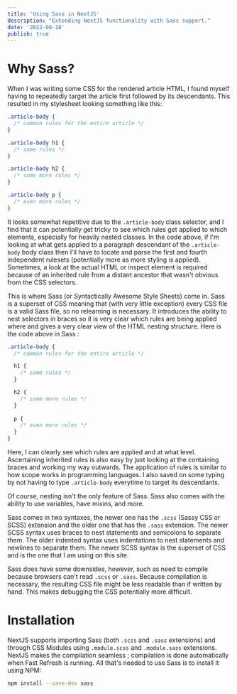 ```yaml
---
title: 'Using Sass in NextJS'
description: "Extending NextJS functionality with Sass support."
date: '2022-08-18'
publish: true
---
```


# Why Sass?

When I was writing some CSS for the rendered article HTML, I found myself having to repeatedly target the article first followed by its descendants. This resulted in my stylesheet looking something like this:

```scss
.article-body {
  /* common rules for the entire article */
}

.article-body h1 {
  /* some rules */
}

.article-body h2 {
  /* some more rules */
}

.article-body p {
  /* even more rules */
}
```

It looks somewhat repetitive due to the `.article-body` class selector, and I find that it can potentially get tricky to see which rules get applied to which elements, especially for heavily nested classes. In the code above, if I'm looking at what gets applied to a paragraph descendant of the `.article-body` body class then I'll have to locate and parse the first and fourth independent rulesets (potentially more as more styling is applied). Sometimes, a look at the actual HTML or inspect element is required because of an inherited rule from a distant ancestor that wasn't obvious from the CSS selectors.

This is where Sass (or Syntactically Awesome Style Sheets) come in. Sass is a superset of CSS meaning that (with very little exception) every CSS file is a valid Sass file, so no relearning is necessary. It introduces the ability to nest selectors in braces so it is very clear which rules are being applied where and gives a very clear view of the HTML nesting structure. Here is the code above in Sass : 

```scss
.article-body {
  /* common rules for the entire article */

  h1 {
    /* some rules */
  }

  h2 {
    /* some more rules */
  }
  
  p {
    /* even more rules */
  }
}
```

Here, I can clearly see which rules are applied and at what level. Ascertaining inherited rules is also easy by just looking at the containing braces and working my way outwards. The application of rules is similar to how scope works in programming languages. I also saved on some typing by not having to type `.article-body` everytime to target its descendants. 

Of course, nesting isn't the only feature of Sass. Sass also comes with the ability to use variables, have mixins, and more.

Sass comes in two syntaxes, the newer one has the `.scss` (Sassy CSS or SCSS) extension and the older one that has the `.sass` extension. The newer SCSS syntax uses braces to nest statements and semicolons to separate them. The older indented syntax uses indentations to nest statements and newlines to separate them. The newer SCSS syntax is the superset of CSS and is the one that I am using on this site.

Sass does have some downsides, however, such as need to compile because browsers can't read `.scss` or `.sass`. Because compilation is necessary, the resulting CSS file might be less readable than if written by hand. This makes debugging the CSS potentially more difficult. 

# Installation 

NextJS supports importing Sass (both `.scss` and `.sass` extensions) and through CSS Modules using `.module.scss` and `.module.sass` extensions. NextJS makes the compilation seamless ; compilation is done automatically when Fast Refresh is running. All that's needed to use Sass is to install it using NPM:

```bash
npm install --save-dev sass
```